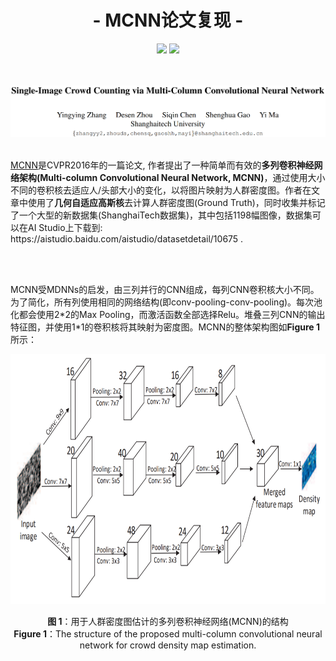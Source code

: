 <h1 align="center">- MCNN论文复现 -</h1>

<p align="center">
<img src="https://img.shields.io/badge/version-2020.07.27-green.svg?longCache=true&style=for-the-badge">
<img src="https://img.shields.io/badge/license-GPL%20(%3E%3D%202)-blue.svg?longCache=true&style=for-the-badge">
</p>


<br/>
<br/>

<img src="https://github.com/DrRyanHuang/MCNN_Paddlepaddle/blob/master/src/author.png"  alt="author" />

<br/>
<br/>

<p>
<a href=https://www.cv-foundation.org/openaccess/content_cvpr_2016/papers/Zhang_Single-Image_Crowd_Counting_CVPR_2016_paper.pdf>MCNN</a>是CVPR2016年的一篇论文, 作者提出了一种简单而有效的<b>多列卷积神经网络架构(Multi-column Convolutional Neural Network, MCNN)</b>，通过使用大小不同的卷积核去适应人/头部大小的变化，以将图片映射为人群密度图。作者在文章中使用了<b>几何自适应高斯核</b>去计算人群密度图(Ground Truth)，同时收集并标记了一个大型的新数据集(ShanghaiTech数据集)，其中包括1198幅图像，数据集可以在AI Studio上下载到: https://aistudio.baidu.com/aistudio/datasetdetail/10675 .
</p>


<br/>
<br/>

<p>
MCNN受MDNNs的启发，由三列并行的CNN组成，每列CNN卷积核大小不同。为了简化，所有列使用相同的网络结构(即conv-pooling-conv-pooling)。每次池化都会使用2*2的Max Pooling，而激活函数全部选择Relu。堆叠三列CNN的输出特征图，并使用1*1的卷积核将其映射为密度图。MCNN的整体架构图如<b>Figure 1</b>所示：
</p>
<img src="https://github.com/DrRyanHuang/MCNN_Paddlepaddle/blob/master/src/archit.png"  alt="archit" width="1000" height="400"/>

<p align="center"><b>图 1</b>：用于人群密度图估计的多列卷积神经网络(MCNN)的结构<br/>
<b>Figure 1</b>：The structure of the proposed multi-column convolutional neural network for crowd density map estimation.</p>

